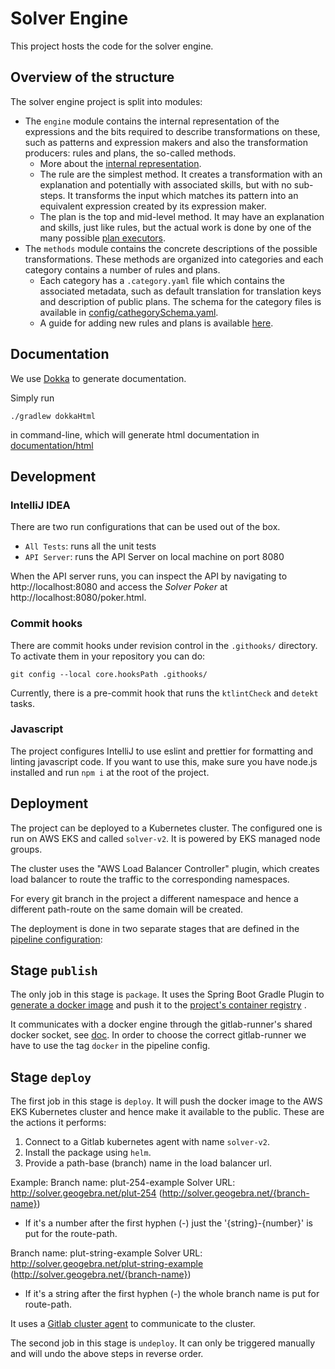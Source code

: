 # Solver Engine

This project hosts the code for the solver engine.

## Overview of the structure

The solver engine project is split into modules:

- The `engine` module contains the internal representation of the
  expressions and the bits required to describe transformations on
  these, such as patterns and expression makers and also the
  transformation producers: rules and plans, the so-called methods.
    - More about the [internal representation](docs/representation.md).
    - The rule are the simplest method. It creates a transformation with
      an explanation and potentially with associated skills, but with no
      sub-steps. It transforms the input which matches its pattern into
      an equivalent expression created by its expression maker.
    - The plan is the top and mid-level method. It may have an explanation
      and skills, just like rules, but the actual work is done by one of
      the many possible [plan executors](docs/plan-executors.md).
- The `methods` module contains the concrete descriptions of the
  possible transformations. These methods are organized into categories
  and each category contains a number of rules and plans.
    - Each category has a `.category.yaml` file which contains the associated
      metadata, such as default translation for translation keys and
      description of public plans. The schema for the category files is
      available in [config/cathegorySchema.yaml](config/categorySchema.yaml).
    - A guide for adding new rules and plans is available [here](/docs/).

## Documentation

We use [Dokka](https://kotlinlang.org/docs/kotlin-doc.html) to generate documentation.

Simply run

```shell
./gradlew dokkaHtml
```

in command-line, which will generate html documentation in [documentation/html](documentation/html)

## Development

### IntelliJ IDEA

There are two run configurations that can be used out of the box.

- `All Tests`: runs all the unit tests
- `API Server`: runs the API Server on local machine on port 8080

When the API server runs, you can inspect the API by navigating to
http://localhost:8080 and access the _Solver Poker_ at
http://localhost:8080/poker.html.

### Commit hooks

There are commit hooks under revision control in the `.githooks/`
directory. To activate them in your repository you can do:

```shell
git config --local core.hooksPath .githooks/
```

Currently, there is a pre-commit hook that runs the `ktlintCheck`
and `detekt` tasks.

### Javascript

The project configures IntelliJ to use eslint and prettier for
formatting and linting javascript code. If you want to use this,
make sure you have node.js installed and run `npm i` at the root
of the project.

## Deployment

The project can be deployed to a Kubernetes cluster. The configured
one is run on AWS EKS and called `solver-v2`. It is powered by EKS managed
node groups.

The cluster uses the "AWS Load Balancer Controller" plugin, which
creates load balancer to route the traffic to the corresponding
namespaces.

For every git branch in the project a different namespace and hence
a different path-route on the same domain will be created.

The deployment is done in two separate stages that are defined in
the [pipeline configuration](.gitlab-ci.yml):

## Stage `publish`

The only job in this stage is `package`. It uses the Spring Boot
Gradle Plugin
to [generate a docker image](https://docs.spring.io/spring-boot/docs/current/gradle-plugin/reference/htmlsingle/#build-image)
and push it to the [project's container registry](https://git.geogebra.org/solver-team/solver-engine/container_registry)
.

It communicates with a docker engine through the gitlab-runner's
shared docker socket, see [doc](https://docs.gitlab.com/ee/ci/docker/using_docker_build.html#use-docker-socket-binding).
In order to choose the correct gitlab-runner we have to use the tag
`docker` in the pipeline config.

## Stage `deploy`

The first job in this stage is `deploy`. It will push the docker
image to the AWS EKS Kubernetes cluster and hence make it available
to the public. These are the actions it performs:

1. Connect to a Gitlab kubernetes agent with name `solver-v2`.
2. Install the package using `helm`.
3. Provide a path-base (branch) name in the load balancer url.

Example: 
  Branch name: plut-254-example
  Solver URL: http://solver.geogebra.net/plut-254 (http://solver.geogebra.net/{branch-name})

  * If it's a number after the first hyphen (-) just the '{string}-{number}' is put for the route-path. 

  Branch name: plut-string-example
  Solver URL: http://solver.geogebra.net/plut-string-example (http://solver.geogebra.net/{branch-name})
  
  * If it's a string after the first hyphen (-) the whole branch name is put for route-path. 

It uses a [Gitlab cluster agent](https://docs.gitlab.com/ee/user/clusters/agent/install/)
to communicate to the cluster.

The second job in this stage is `undeploy`. It can only be triggered
manually and will undo the above steps in reverse order.
